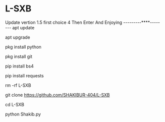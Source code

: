 # L-SXB 
Update vertion 1.5
first choice 4 Then Enter And Enjoying 
---------****--------
apt update 

apt upgrade 

pkg install python 

pkg install git

pip install bs4

pip install requests 

rm -rf L-SXB

git clone https://github.com/SHAKIBUR-404/L-SXB

cd L-SXB

python Shakib.py
